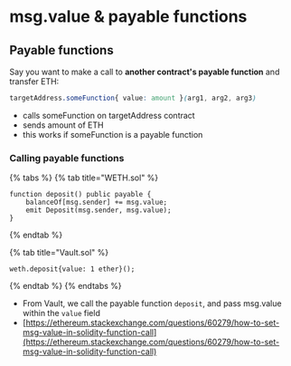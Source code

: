 # msg.value & payable functions

## Payable functions

Say you want to make a call to **another contract's payable function** and transfer ETH:

```css
targetAddress.someFunction{ value: amount }(arg1, arg2, arg3)
```

* calls someFunction on targetAddress contract
* sends amount of ETH
* this works if someFunction is a payable function

### Calling payable functions

{% tabs %}
{% tab title="WETH.sol" %}
```solidity
function deposit() public payable {
    balanceOf[msg.sender] += msg.value;
    emit Deposit(msg.sender, msg.value);
}
```
{% endtab %}

{% tab title="Vault.sol" %}
```solidity
weth.deposit{value: 1 ether}();
```
{% endtab %}
{% endtabs %}

* From Vault, we call the payable function `deposit`, and pass msg.value within the `value` field
* [https://ethereum.stackexchange.com/questions/60279/how-to-set-msg-value-in-solidity-function-call](https://ethereum.stackexchange.com/questions/60279/how-to-set-msg-value-in-solidity-function-call)

